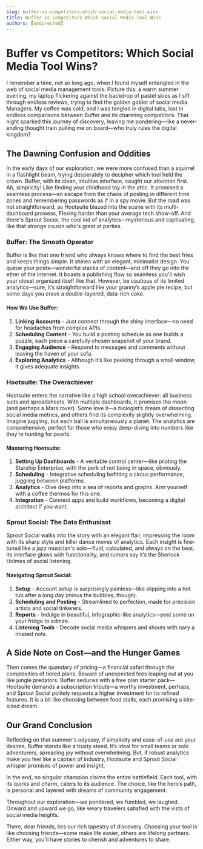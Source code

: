```yaml
---
slug: buffer-vs-competitors-which-social-media-tool-wins
title: Buffer vs Competitors Which Social Media Tool Wins
authors: [undirected]
---
```



# Buffer vs Competitors: Which Social Media Tool Wins?

I remember a time, not so long ago, when I found myself entangled in the web of social media management tools. Picture this: a warm summer evening, my laptop flickering against the backdrop of pastel skies as I sift through endless reviews, trying to find the golden goblet of social media Managers. My coffee was cold, and I was tangled in digital tabs, lost in endless comparisons between Buffer and its charming competitors. That night sparked this journey of discovery, leaving me pondering—like a never-ending thought train pulling me on board—who truly rules the digital kingdom?

## The Dawning Confusion and Oddities

In the early days of our exploration, we were more confused than a squirrel in a flashlight beam, trying desperately to decipher which tool held the crown. Buffer, with its clean, intuitive interface, caught our attention first. Ah, simplicity! Like finding your childhood toy in the attic. It promised a seamless process—an escape from the chaos of posting in different time zones and remembering passwords as if in a spy movie. But the road was not straightforward, as Hootsuite blazed into the scene with its multi-dashboard prowess, Flexing harder than your average tech show-off. And there's Sprout Social, the cool kid of analytics—mysterious and captivating, like that strange cousin who's great at parties.

### Buffer: The Smooth Operator

Buffer is like that one friend who always knows where to find the best fries and keeps things simple. It shines with an elegant, minimalist design. You queue your posts—wonderful stacks of content—and off they go into the ether of the internet. It boasts a publishing flow so seamless you'll wish your closet organized itself like that. However, be cautious of its limited analytics—sure, it’s straightforward like your granny’s apple pie recipe, but some days you crave a double-layered, data-rich cake. 

#### How We Use Buffer:
1. **Linking Accounts** - Just connect through the shiny interface—no need for headaches from complex APIs.
2. **Scheduling Content** - You build a posting schedule as one builds a puzzle, each piece a carefully chosen snapshot of your brand.
3. **Engaging Audience** - Respond to messages and comments without leaving the haven of your sofa. 
4. **Exploring Analytics** - Although it’s like peeking through a small window, it gives adequate insights.

### Hootsuite: The Overachiever

Hootsuite enters the narrative like a high school overachiever: all business suits and spreadsheets. With multiple dashboards, it promises the moon (and perhaps a Mars rover). Some love it—a biologist’s dream of dissecting social media metrics, and others find its complexity slightly overwhelming. Imagine juggling, but each ball is simultaneously a planet. The analytics are comprehensive, perfect for those who enjoy deep-diving into numbers like they’re hunting for pearls.

#### Mastering Hootsuite:
1. **Setting Up Dashboards** - A veritable control center—like piloting the Starship Enterprise, with the perk of not being in space, obviously.
2. **Scheduling** - Integrative scheduling befitting a circus performance, juggling between platforms.
3. **Analytics** - Dive deep into a sea of reports and graphs. Arm yourself with a coffee thermos for this one.
4. **Integration** - Connect apps and build workflows, becoming a digital architect if you want.

### Sprout Social: The Data Enthusiast

Sprout Social walks into the story with an elegant flair, impressing the room with its sharp style and killer dance moves of analytics. Each insight is fine-tuned like a jazz musician's solo—fluid, calculated, and always on the beat. Its interface glows with functionality, and rumors say it’s the Sherlock Holmes of social listening.

#### Navigating Sprout Social:
1. **Setup** - Account setup is surprisingly painless—like slipping into a hot tub after a long day (minus the bubbles, though).
2. **Scheduling and Posting** - Streamlined to perfection, made for precision artists and social tinkerers.
3. **Reports** - Indulge in beautiful, infographic-like analytics—post some on your fridge to admire.
4. **Listening Tools** - Decode social media whispers and shouts with nary a missed note.

## A Side Note on Cost—and the Hunger Games

Then comes the quandary of pricing—a financial safari through the complexities of tiered plans. Beware of unexpected fees leaping out at you like jungle predators. Buffer seduces with a free plan starter pack—Hootsuite demands a subscription tribute—a worthy investment, perhaps, and Sprout Social politely requests a higher investment for its refined features. It is a bit like choosing between food stalls, each promising a bite-sized dream.

## Our Grand Conclusion

Reflecting on that summer's odyssey, if simplicity and ease-of-use are your desires, Buffer stands like a trusty steed. It’s ideal for small teams or solo adventurers, spreading joy without overwhelming. But, if robust analytics make you feel like a captain of industry, Hootsuite and Sprout Social whisper promises of power and insight.

In the end, no singular champion claims the entire battlefield. Each tool, with its quirks and charm, caters to its audience. The choice, like the hero’s path, is personal and layered with dreams of community engagement.

Throughout our exploration—we pondered, we fumbled, we laughed. Onward and upward we go, like weary travelers satisfied with the vista of social media heights.

There, dear friends, lies our rich tapestry of discovery. Choosing your tool is like choosing friends—some make life easier, others are lifelong partners. Either way, you'll have stories to cherish and adventures to share.